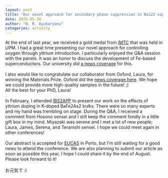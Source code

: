 ```yaml
---
layout: post
title: "Our novel approach for secondary phase suppression in Ba122 superconductors"
date: 2025-05-30
author: "N. R. Ayukaryana"
categories: activity
---
```


At the end of last year, we received a gold medal from [iMTC](https://www.imtc-ictc.upm.edu.my/home) that was held in UPM. I had a great time presenting our novel approach for controlling oxygen through yttrium introduction. I particularly enjoyed the Q&A session with the panels. It was an honor to discuss the development of Fe-based superconductors. Our university did [a news coverage](https://www.tuat.ac.jp/NEWS/activity/20250127_01.html) for this.
<br>
<br>
I also would like to congratulate our collaborator from Oxford, Laura, for winning the Materials Prize. Oxford did the [news coverage here](https://www.materials.ox.ac.uk/article/nicole-mitchell-ironmongers-prize-winner). We hope we could provide more high-quality samples in the future! ;)<br>
All the best for your PhD, Laura!
<br>
<br>
In February, I attended [IBS2APP](https://smartconf.jp/content/ibs2app/) to present our work on the effects of yttrium doping in K-doped BaFe2As2 bulks. There were so many experts and my hand was trembling on stage. During the Q&A, I received a comment from Hosono sensei and I still keep the comment fondly in a little gift box in my mind. Miyazaki was serene and I met a lot of new people; Laura, James, Serena, and Teranishi sensei. I hope we could meet again in other conferences!
<br>
<br>
Our abstract is accepted for [EUCAS](https://eucas2025.esas.org/) in Porto, but I'm still waiting for a good news to attend the conference. We are also planning to submit our article as soon as possible this year, I hope I could share it by the end of August. Please look forward to it! 
<br>
<br>
お元気で :)